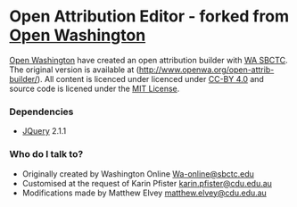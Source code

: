 # Open Attribution Editor - forked from [Open Washington](http://www.openwa.org/) #

[Open Washington](http://www.openwa.org/) have created an open attribution builder with [WA SBCTC](http://www.sbctc.edu/). The original version is available at (http://www.openwa.org/open-attrib-builder/). All content is licenced under licenced under [CC-BY 4.0](http://creativecommons.org/licenses/by/4.0/) and source code is licened under the [MIT License](https://opensource.org/licenses/MIT).

### Dependencies ###
* [JQuery](https://jquery.com/) 2.1.1

### Who do I talk to? ###
* Originally created by Washington Online <Wa-online@sbctc.edu>
* Customised at the request of Karin Pfister <karin.pfister@cdu.edu.au>
* Modifications made by Matthew Elvey <matthew.elvey@cdu.edu.au>